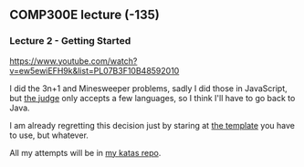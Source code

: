 ## COMP300E lecture (-135)

### Lecture 2 - Getting Started

https://www.youtube.com/watch?v=ew5ewiEFH9k&list=PL07B3F10B48592010

I did the 3n+1 and Minesweeper problems, sadly I did those in JavaScript,
but [the judge](http://www.programming-challenges.com/) only accepts a few
languages, so I think I'll have to go back to Java.

I am already regretting this decision just by staring at 
[the template](http://www.programming-challenges.com/pg.php?page=javainfo) 
you have to use, but whatever.

All my attempts will be in [my katas repo](https://github.com/lazywithclass/katas).
